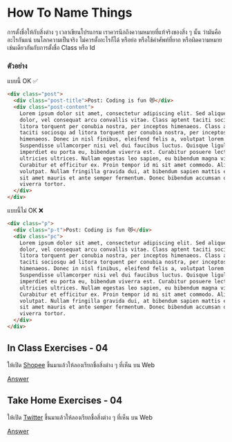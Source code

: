# How To Name Things

การตั้งชื่อให้กับสิ่งต่าง ๆ เวลาเขียนโปรแกรม เราควรนึกถึงความหมายที่แท้จริงของสิ่ง ๆ นั้น ว่ามันคืออะไรกันแน่ บนโลกความเป็นจริง ไม่ควรตั้งอะไรก็ได้ หรือย่อ หรือใช้คำศัพท์ที่ยาก หรือผิดความหมาย เช่นเดียวกันกับการตั้งชื่อ Class หรือ Id

### ตัวอย่าง

แบบนี้ OK ✅

```html
<div class="post">
  <div class="post-title">Post: Coding is fun 😻</div>
  <div class="post-content">
    Lorem ipsum dolor sit amet, consectetur adipiscing elit. Sed aliquet elit
    dolor, vel consequat arcu convallis vitae. Class aptent taciti sociosqu ad
    litora torquent per conubia nostra, per inceptos himenaeos. Class aptent
    taciti sociosqu ad litora torquent per conubia nostra, per inceptos
    himenaeos. Donec in nisl finibus, eleifend felis a, volutpat lorem.
    Suspendisse ullamcorper nisi vel dui faucibus luctus. Quisque ligula turpis,
    imperdiet eu porta eu, bibendum viverra est. Curabitur posuere lectus at
    ultricies ultrices. Nullam egestas leo sapien, eu bibendum magna viverra a.
    Curabitur et efficitur ex. Proin tempor id mi sit amet commodo. Aliquam erat
    volutpat. Nullam fringilla gravida dui, at bibendum sapien mattis eu. Nullam
    sit amet mauris et ante semper fermentum. Donec bibendum accumsan odio, id
    viverra tortor.
  </div>
</div>
```

แบบนี้ไม่ OK ❌

```html
<div class="p">
  <div class="p-t">Post: Coding is fun 😻</div>
  <div class="pc">
    Lorem ipsum dolor sit amet, consectetur adipiscing elit. Sed aliquet elit
    dolor, vel consequat arcu convallis vitae. Class aptent taciti sociosqu ad
    litora torquent per conubia nostra, per inceptos himenaeos. Class aptent
    taciti sociosqu ad litora torquent per conubia nostra, per inceptos
    himenaeos. Donec in nisl finibus, eleifend felis a, volutpat lorem.
    Suspendisse ullamcorper nisi vel dui faucibus luctus. Quisque ligula turpis,
    imperdiet eu porta eu, bibendum viverra est. Curabitur posuere lectus at
    ultricies ultrices. Nullam egestas leo sapien, eu bibendum magna viverra a.
    Curabitur et efficitur ex. Proin tempor id mi sit amet commodo. Aliquam erat
    volutpat. Nullam fringilla gravida dui, at bibendum sapien mattis eu. Nullam
    sit amet mauris et ante semper fermentum. Donec bibendum accumsan odio, id
    viverra tortor.
  </div>
</div>
```

## In Class Exercises - 04

ให้เปิด [Shopee](https://shopee.co.th/) ขึ้นมาแล้วให้ลองเรียกชื่อสิ่งต่าง ๆ ที่เห็น บน Web

[Answer](https://github.com/napatwongchr/intro-to-html/blob/main/exercises/html-exercises-1.md)

## Take Home Exercises - 04

ให้เปิด [Twitter](https://twitter.com) ขึ้นมาแล้วให้ลองเรียกชื่อสิ่งต่าง ๆ ที่เห็น บน Web

[Answer](https://github.com/napatwongchr/intro-to-html/blob/main/exercises/html-exercises-1.md)
